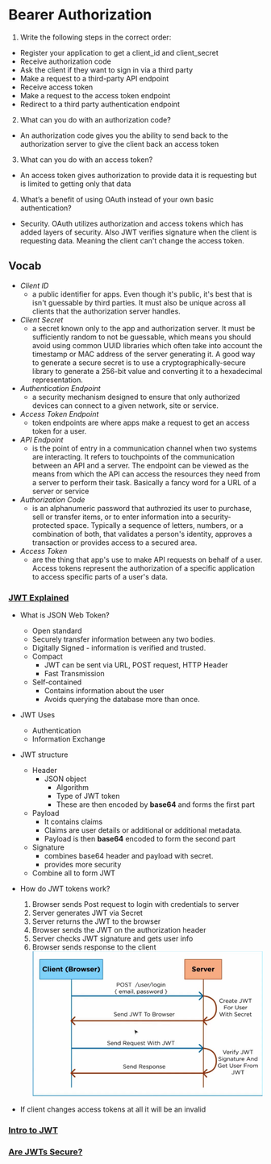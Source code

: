 # Bearer Authorization

1. Write the following steps in the correct order:

- Register your application to get a client_id and client_secret
- Receive authorization code
- Ask the client if they want to sign in via a third party
- Make a request to a third-party API endpoint
- Receive access token
- Make a request to the access token endpoint
- Redirect to a third party authentication endpoint

2. What can you do with an authorization code?

- An authorization code gives you the ability to send back to the authorization server to give the client back an access token

3. What can you do with an access token?

- An access token gives authorization to provide data it is requesting but is limited to getting only that data

4. What’s a benefit of using OAuth instead of your own basic authentication?

- Security. OAuth utilizes authorization and access tokens which has added layers of security. Also JWT verifies signature when the client is requesting data. Meaning the client can't change the access token.

## Vocab

- _Client ID_
  - a public identifier for apps. Even though it's public, it's best that is isn't guessable by third parties. It must also be unique across all clients that the authorization server handles.
- _Client Secret_
  - a secret known only to the app and authorization server. It must be sufficiently random to not be guessable, which means you should avoid using common UUID libraries which often take into account the timestamp or MAC address of the server generating it. A good way to generate a secure secret is to use a cryptographically-secure library to generate a 256-bit value and converting it to a hexadecimal representation.
- _Authentication Endpoint_
  - a security mechanism designed to ensure that only authorized devices can connect to a given network, site or service.
- _Access Token Endpoint_
  - token endpoints are where apps make a request to get an access token for a user.
- _API Endpoint_
  - is the point of entry in a communication channel when two systems are interacting. It refers to touchpoints of the communication between an API and a server. The endpoint can be viewed as the means from which the API can access the resources they need from a server to perform their task. Basically a fancy word for a URL of a server or service
- _Authorization Code_
  - is an alphanumeric password that authrozied its user to purchase, sell or transfer items, or to enter information into a security-protected space. Typically a sequence of letters, numbers, or a combination of both, that validates a person's identity, approves a transaction or provides access to a secured area.
- _Access Token_
  - are the thing that app's use to make API requests on behalf of a user. Access tokens represent the authorization of a specific application to access specific parts of a user's data.

### [JWT Explained](https://www.youtube.com/watch?v=926mknSW9Lo)

- What is JSON Web Token?
  - Open standard
  - Securely transfer information between any two bodies.
  - Digitally Signed - information is verified and trusted.
  - Compact
    - JWT can be sent via URL, POST request, HTTP Header
    - Fast Transmission
  - Self-contained
    - Contains information about the user
    - Avoids querying the database more than once.
- JWT Uses
  - Authentication
  - Information Exchange
- JWT structure
  - Header
    - JSON object
      - Algorithm
      - Type of JWT token
      - These are then encoded by **base64** and forms the first part
  - Payload
    - It contains claims
    - Claims are user details or additional or additional metadata.
    - Payload is then **base64** encoded to form the second part
  - Signature
    - combines base64 header and payload with secret.
    - provides more security
  - Combine all to form JWT
- How do JWT tokens work?

  1. Browser sends Post request to login with credentials to server
  2. Server generates JWT via Secret
  3. Server returns the JWT to the browser
  4. Browser sends the JWT on the authorization header
  5. Server checks JWT signature and gets user info
  6. Browser sends response to the client
     ![JWT flow](img/jwt-flow.png)

- If client changes access tokens at all it will be an invalid

### [Intro to JWT](https://jwt.io/introduction/)

### [Are JWTs Secure?](https://stackoverflow.com/questions/27301557/if-you-can-decode-jwt-how-are-they-secure)

  
